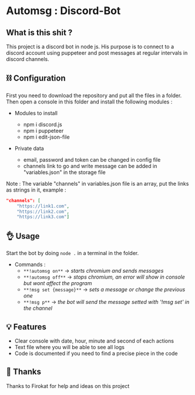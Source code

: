 # Automsg : Discord-Bot

## What is this shit ?

This project is a discord bot in node js. His purpose is to connect to a discord account using puppeteer and post messages at regular intervals in discord channels.

## ⛓ Configuration

First you need to download the repository and put all the files in a folder. Then open a console in this folder and install the following modules : 

* Modules to install
  * npm i discord.js
  * npm i puppeteer
  * npm i edit-json-file
  
* Private data
  * email, password and token can be changed in config file
  * channels link to go and write message can be added in "variables.json" in the storage file
  
Note : The variable "channels" in variables.json file is an array, put the links as strings in it, example :

```JSON
"channels": [
    "https://link1.com",
    "https://link2.com",
    "https://link3.com"]
```


## 👌 Usage

Start the bot by doing `node .` in a terminal in the folder.

* Commands :
  * `**!automsg on**` -> _starts chromium and sends messages_
  * `**!automsg off**` -> _stops chromium, an error will show in console but wont affect the program_
  * `**!msg set {message}**` -> _sets a message or change the previous one_
  * `**!msg p**` -> _the bot will send the message setted with '!msg set' in the channel_
  
## 💡 Features

* Clear console with date, hour, minute and second of each actions
* Text file where you will be able to see all logs
* Code is documented if you need to find a precise piece in the code

## 🙏 Thanks
Thanks to Firokat for help and ideas on this project
